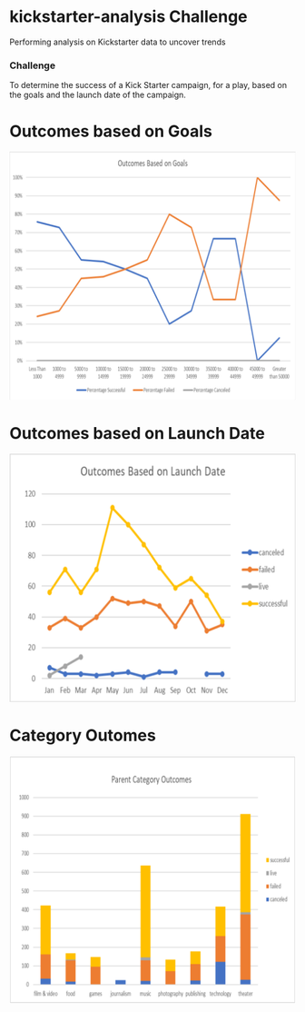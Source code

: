 # kickstarter-analysis Challenge
Performing analysis on Kickstarter data to uncover trends

### Challenge
To determine the success of a Kick Starter campaign, for a play, based on the goals and the launch date of the campaign.

# Outcomes based on Goals
![goals](Outcomes%20Based%20on%20Goals.png)	

# Outcomes based on Launch Date
![date](Outcomes%20Based%20on%20Launch%20Date.png)

# Category Outomes
![parent](Parent%20Category%20Outcomes.png)
